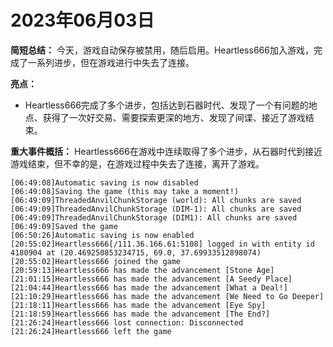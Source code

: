 # 2023年06月03日
**简短总结：**
今天，游戏自动保存被禁用，随后启用。Heartless666加入游戏，完成了一系列进步，但在游戏进行中失去了连接。

**亮点：**
- Heartless666完成了多个进步，包括达到石器时代、发现了一个有问题的地点、获得了一次好交易、需要探索更深的地方、发现了间谍、接近了游戏结束。

**重大事件概括：**
Heartless666在游戏中连续取得了多个进步，从石器时代到接近游戏结束，但不幸的是，在游戏过程中失去了连接，离开了游戏。
```
[06:49:08]Automatic saving is now disabled
[06:49:08]Saving the game (this may take a moment!)
[06:49:09]ThreadedAnvilChunkStorage (world): All chunks are saved
[06:49:09]ThreadedAnvilChunkStorage (DIM-1): All chunks are saved
[06:49:09]ThreadedAnvilChunkStorage (DIM1): All chunks are saved
[06:49:09]Saved the game
[06:50:26]Automatic saving is now enabled
[20:55:02]Heartless666[/111.36.166.61:5108] logged in with entity id 4180904 at (20.469250853234715, 69.0, 37.69933512898074)
[20:55:02]Heartless666 joined the game
[20:59:13]Heartless666 has made the advancement [Stone Age]
[21:01:15]Heartless666 has made the advancement [A Seedy Place]
[21:04:44]Heartless666 has made the advancement [What a Deal!]
[21:10:29]Heartless666 has made the advancement [We Need to Go Deeper]
[21:18:11]Heartless666 has made the advancement [Eye Spy]
[21:18:59]Heartless666 has made the advancement [The End?]
[21:26:24]Heartless666 lost connection: Disconnected
[21:26:24]Heartless666 left the game
```
